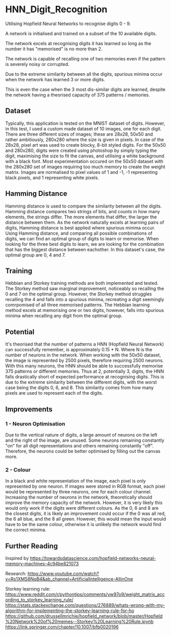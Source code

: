 # HNN_Digit_Recognition
Utilising Hopfield Neural Networks to recognise digits 0 - 9.

A network is initialised and trained on a subset of the 10 available digits.

The network excels at recognising digits it has learned so long as the number it has "memorised" is no more than 2.

The network is capable of recalling one of two memories even if the pattern is severely noisy or corrupted.

Due to the extreme similarity between all the digits, spurious minima occur when the network has learned 3 or more digits.

This is even the case when the 3 most dis-similar digits are learned, despite the network having a theorised capacity of 375 patterns / memories.

## Dataset
Typically, this application is tested on the MNIST dataset of digits.
However, in this test, I used a custom made dataset of 10 images, one for each digit.
There are three different sizes of images; these are 28x28, 50x50 and rather ambitiously, 280x280 where the size is given in pixels.
In case of the 28x28, pixel art was used to create blocky, 8-bit styled digits.
For the 50x50 and 280x280, digits were created using photoshop by simply typing the digit, maximising the size to fit the canvas, and utilising a white background with a black font.
Most experimentation occured on the 50x50 dataset with the 280x280 set of images requiring too much memory to create the weight matrix.
Images are normalised to pixel values of 1 and -1, -1 representing black pixels, and 1 representing white pixels.

## Hamming Distance
Hamming distance is used to compare the similarity between all the digits.
Hamming distance compares two strings of bits, and counts in how many elements, the strings differ.
The more elements that differ, the larger the distance between them.
As the network naturally excels at learning pairs of digits, Hamming distance is best applied where spurious minima occur.
Using Hamming distance, and comparing all possible combinations of digits, we can find an optimal group of digits to learn or memorise.
When looking for the three best digits to learn, we are looking for the combination that has the biggest distance between eachother.
In this dataset's case, the optimal group are 0, 4 and 7.

## Training
Hebbian and Storkey training methods are both implemented and tested.
The Storkey method saw marginal improvement, noticeably so recalling the 0 and 7 on the optimal group.
However, the Storkey method struggles recalling the 4 and falls into a spurious minima, recreating a digit seemingly comrpomised of all three memorised patterns.
The Hebbian learning method excels at memorising one or two digits, however, falls into spurious minima when recalling any digit from the optimal group.

## Potential
It's theorised that the number of patterns a HNN (Hopfield Neural Network) can successfully remember, is approximately 0.15 * N.
Where N is the number of neurons in the network. 
When working with the 50x50 dataset, the image is represented by 2500 pixels, therefore requiring 2500 neurons.
With this many neurons, the HNN should be able to successfully memorise 375 patterns or different memories.
Thus at 2, potentially 3, digits, the HNN falls drastically short of expected performance at recognising digits.
This is due to the extreme similarity between the different digits, with the worst case being the digits 0, 6, and 8. 
This similarity comes from how many pixels are used to represent each of the digits. 

## Improvements
### 1 - Neuron Optimisation
Due to the vertical nature of digits, a large amount of neurons on the left and the right of the image, are unused.
Some neurons remaining constantly "on" for all digit representations and others remaining constantly "off".
Therefore, the neurons could be better optimised by filling out the canvas more.

### 2 - Colour
In a black and white representation of the image, each pixel is only represented by one neuron.
If images were stored in RGB format, each pixel would be represented by three neurons, one for each colour channel.
Increasing the number of neurons in the network, theoretically should improve the memory capacity of the network.
However, it is very likely this would only work if the digits were different colours.
As the 0, 6 and 8 are the closest digits, it is likely an improvement could occur if the 0 was all red, the 6 all blue, and the 8 all green.
However, this would mean the input would have to be the same colour, otherwise it is unlikely the network would find the correct minima.

## Further Reading
Inspired by https://towardsdatascience.com/hopfield-networks-neural-memory-machines-4c94be821073

Research: 
https://www.youtube.com/watch?v=Rs1XMS8NqB4&ab_channel=ArtificialIntelligence-AllinOne

Storkey learning rule: 
https://www.reddit.com/r/pythontips/comments/yw97o9/weight_matrix_according_to_storkey_learning_rule/
https://stats.stackexchange.com/questions/276889/whats-wrong-with-my-algorithm-for-implementing-the-storkey-learning-rule-for-ho
https://github.com/drussellmrichie/hopfield_network/blob/master/Hopfield%20Network%20of%20memes--Storkey%20Learning%20Rule.ipynb
https://link.springer.com/chapter/10.1007/bfb0020196
 
 
